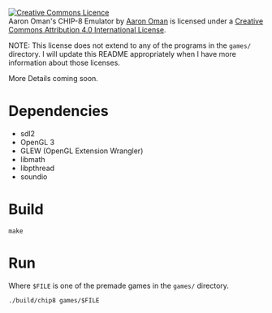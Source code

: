 <a rel="license" href="http://creativecommons.org/licenses/by/4.0/"><img alt="Creative Commons Licence" style="border-width:0" src="https://i.creativecommons.org/l/by/4.0/80x15.png" /></a><br /><span xmlns:dct="http://purl.org/dc/terms/" href="http://purl.org/dc/dcmitype/InteractiveResource" property="dct:title" rel="dct:type">Aaron Oman's CHIP-8 Emulator</span> by <a xmlns:cc="http://creativecommons.org/ns#" href="https://code.groovestomp.com/chip8/" property="cc:attributionName" rel="cc:attributionURL">Aaron Oman</a> is licensed under a <a rel="license" href="http://creativecommons.org/licenses/by/4.0/">Creative Commons Attribution 4.0 International License</a>.

NOTE: This license does not extend to any of the programs in the `games/` directory.
I will update this README appropriately when I have more information about those licenses.

More Details coming soon.

# Dependencies
- sdl2
- OpenGL 3
- GLEW (OpenGL Extension Wrangler)
- libmath
- libpthread
- soundio

# Build
```
make
```

# Run
Where `$FILE` is one of the premade games in the `games/` directory.
```
./build/chip8 games/$FILE
```